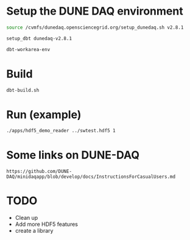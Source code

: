 

# Setup the DUNE DAQ environment


```sh
source /cvmfs/dunedaq.opensciencegrid.org/setup_dunedaq.sh v2.8.1

setup_dbt dunedaq-v2.8.1

dbt-workarea-env
```


# Build
```sh
dbt-build.sh
```

# Run (example)

```sh
./apps/hdf5_demo_reader ../swtest.hdf5 1
```

# Some links on DUNE-DAQ

`https://github.com/DUNE-DAQ/minidaqapp/blob/develop/docs/InstructionsForCasualUsers.md`


# TODO
- Clean up
- Add more HDF5 features
- create a library 

